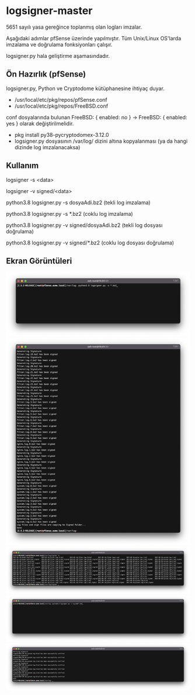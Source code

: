 # logsigner-master
5651 sayılı yasa gereğince toplanmış olan logları imzalar. 

Aşağıdaki adımlar pfSense üzerinde yapılmıştır. Tüm Unix/Linux OS'larda imzalama ve doğrulama fonksiyonları çalışır.

logsigner.py hala geliştirme aşamasındadır. 

## Ön Hazırlık (pfSense)

logsigner.py, Python ve Cryptodome kütüphanesine ihtiyaç duyar.
  - /usr/local/etc/pkg/repos/pfSense.conf
  - /usr/local/etc/pkg/repos/FreeBSD.conf
  
 conf dosyalarında bulunan FreeBSD: { enabled: no } -> FreeBSD: { enabled: yes } olarak değiştirilmelidir.
 
  - pkg install py38-pycryptodomex-3.12.0
  - logsigner.py dosyasının /var/log/ dizini altına kopyalanması (ya da hangi dizinde log imzalanacaksa)

## Kullanım

 logsigner -s  \<data>
  
 logsigner -v  signed/\<data>

 python3.8 logsigner.py -s dosyaAdi.bz2 (tekli log imzalama)
  
 python3.8 logsigner.py -s \*.bz2 (coklu log imzalama)
  
 python3.8 logsigner.py -v signed/dosyaAdi.bz2 (tekli log dosyası doğrulama) 
  
 python3.8 logsigner.py -v signed/\*.bz2 (coklu log dosyası doğrulama)

## Ekran Görüntüleri

![alt text](https://github.com/kurtserdar/logsigner-master/blob/main/1.png?raw=true)
![alt text](https://github.com/kurtserdar/logsigner-master/blob/main/2.png?raw=true)
![alt text](https://github.com/kurtserdar/logsigner-master/blob/main/3.png?raw=true)
![alt text](https://github.com/kurtserdar/logsigner-master/blob/main/4.png?raw=true)
![alt text](https://github.com/kurtserdar/logsigner-master/blob/main/5.png?raw=true)


